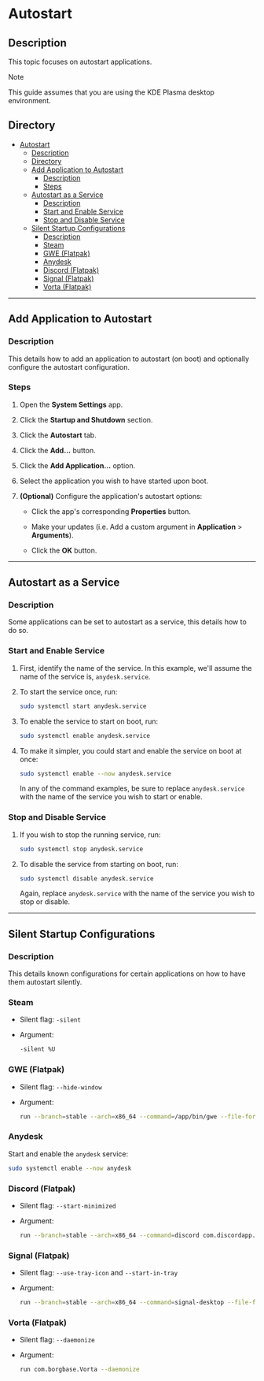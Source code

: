# Autostart

## Description

This topic focuses on autostart applications.

> [!NOTE]  
> This guide assumes that you are using the KDE Plasma desktop environment.

## Directory

- [Autostart](#autostart)
  - [Description](#description)
  - [Directory](#directory)
  - [Add Application to Autostart](#add-application-to-autostart)
    - [Description](#description-1)
    - [Steps](#steps)
  - [Autostart as a Service](#autostart-as-a-service)
    - [Description](#description-2)
    - [Start and Enable Service](#start-and-enable-service)
    - [Stop and Disable Service](#stop-and-disable-service)
  - [Silent Startup Configurations](#silent-startup-configurations)
    - [Description](#description-3)
    - [Steam](#steam)
    - [GWE (Flatpak)](#gwe-flatpak)
    - [Anydesk](#anydesk)
    - [Discord (Flatpak)](#discord-flatpak)
    - [Signal (Flatpak)](#signal-flatpak)
    - [Vorta (Flatpak)](#vorta-flatpak)

---

## Add Application to Autostart

### Description

This details how to add an application to autostart (on boot) and optionally configure the autostart configuration.

### Steps

1. Open the **System Settings** app.

2. Click the **Startup and Shutdown** section.

3. Click the **Autostart** tab.

4. Click the **Add...** button.

5. Click the **Add Application...** option.

6. Select the application you wish to have started upon boot.

7. **(Optional)** Configure the application's autostart options:

   - Click the app's corresponding **Properties** button.

   - Make your updates (i.e. Add a custom argument in **Application** > **Arguments**).

   - Click the **OK** button.

---

## Autostart as a Service

### Description

Some applications can be set to autostart as a service, this details how to do so.

### Start and Enable Service

1. First, identify the name of the service. In this example, we'll assume the name of the service is, `anydesk.service`.

2. To start the service once, run:

    ```sh
    sudo systemctl start anydesk.service
    ```

3. To enable the service to start on boot, run:

    ```sh
    sudo systemctl enable anydesk.service
    ```

4. To make it simpler, you could start and enable the service on boot at once:

    ```sh
    sudo systemctl enable --now anydesk.service
    ```

    In any of the command examples, be sure to replace `anydesk.service` with the name of the service you wish to start or enable.

### Stop and Disable Service

1. If you wish to stop the running service, run:

    ```sh
    sudo systemctl stop anydesk.service
    ```

2. To disable the service from starting on boot, run:

    ```sh
    sudo systemctl disable anydesk.service
    ```

    Again, replace `anydesk.service` with the name of the service you wish to stop or disable.

---

## Silent Startup Configurations

### Description

This details known configurations for certain applications on how to have them autostart silently.

### Steam

- Silent flag: `-silent`

- Argument:

    ```sh
    -silent %U
    ```

### GWE (Flatpak)

- Silent flag: `--hide-window`

- Argument:

    ```sh
    run --branch=stable --arch=x86_64 --command=/app/bin/gwe --file-forwarding com.leinardi.gwe --hide-window @@u %U @@
    ```

### Anydesk

Start and enable the `anydesk` service:

```sh
sudo systemctl enable --now anydesk
```

### Discord (Flatpak)

- Silent flag: `--start-minimized`

- Argument:

    ```sh
    run --branch=stable --arch=x86_64 --command=discord com.discordapp.Discord --start-minimized
    ```

### Signal (Flatpak)

- Silent flag: `--use-tray-icon` and `--start-in-tray`

- Argument:

    ```sh
    run --branch=stable --arch=x86_64 --command=signal-desktop --file-forwarding org.signal.Signal --use-tray-icon --start-in-tray @@u %U @@
    ```

### Vorta (Flatpak)

- Silent flag: `--daemonize`

- Argument:

    ```sh
    run com.borgbase.Vorta --daemonize
    ```
